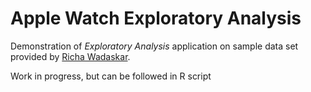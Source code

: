 # Apple Watch Exploratory Analysis

Demonstration of *Exploratory Analysis* application on sample data set provided by [Richa Wadaskar](https://github.com/richawadaskar).

Work in progress, but can be followed in R script